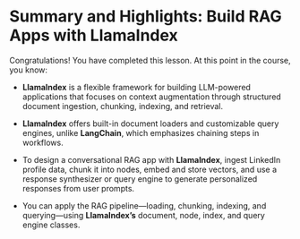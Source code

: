 # Summary and Highlights: Build RAG Apps with LlamaIndex

Congratulations! You have completed this lesson. At this point in the course, you know:  

- **LlamaIndex** is a flexible framework for building LLM-powered applications that focuses on context augmentation through structured document ingestion, chunking, indexing, and retrieval.  

- **LlamaIndex** offers built-in document loaders and customizable query engines, unlike **LangChain**, which emphasizes chaining steps in workflows. 

- To design a conversational RAG app with **LlamaIndex**, ingest LinkedIn profile data, chunk it into nodes, embed and store vectors, and use a response synthesizer or query engine to generate personalized responses from user prompts. 

- You can apply the RAG pipeline—loading, chunking, indexing, and querying—using **LlamaIndex’s** document, node, index, and query engine classes. 